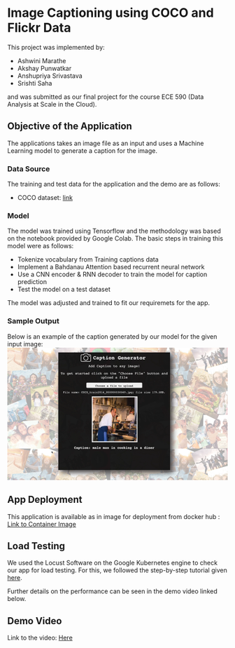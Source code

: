 # Image Captioning using COCO and Flickr Data

This project was implemented by:

* Ashwini Marathe
* Akshay Punwatkar
* Anshupriya Srivastava
* Srishti Saha

and was submitted as our final project for the course ECE 590 (Data Analysis at Scale in the Cloud).

## Objective of the Application

The applications takes an image file as an input and uses a Machine Learning model to generate a caption for the image. 

### Data Source

The training and test data for the application and the demo are as follows:
* COCO dataset: [link](http://images.cocodataset.org/annotations/annotations_trainval2014.zip)


### Model

The model was trained using Tensorflow and the methodology was based on the notebook provided by Google Colab. The basic steps in training this model were as follows:

* Tokenize vocabulary from Training captions data
* Implement a Bahdanau Attention based recurrent neural network
* Use a CNN encoder & RNN decoder to train the model for caption prediction
* Test the model on a test dataset

The model was adjusted and trained to fit our requiremets for the app.

### Sample Output

Below is an example of the caption generated by our model for the given input image:
![Sample Output](https://github.com/akshaypunwatkar/Image-captioning-on-flickerdata/blob/master/demo_sample_output.PNG)

## App Deployment

This application is available as in image for deployment from docker hub : [Link to Container Image](https://hub.docker.com/repository/docker/akshaypunwatkar/image-caption-v2)

## Load Testing

We used the Locust Software on the Google Kubernetes engine to check our app for load testing. For this, we followed the step-by-step tutorial given [here](https://cloud.google.com/solutions/distributed-load-testing-using-gke).

Further details on the performance can be seen in the demo video linked below.

## Demo Video

Link to the video: [Here](https://youtu.be/zaQ3NOj1oJo)
